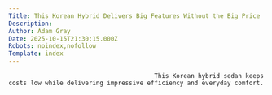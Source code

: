 ```yaml
---
Title: This Korean Hybrid Delivers Big Features Without the Big Price
Description: 
Author: Adam Gray
Date: 2025-10-15T21:30:15.000Z
Robots: noindex,nofollow
Template: index
---
```


                                            This Korean hybrid sedan keeps costs low while delivering impressive efficiency and everyday comfort.
                                        